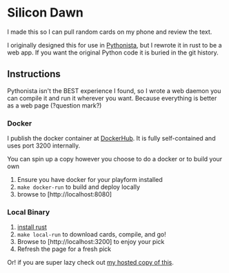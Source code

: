 # Silicon Dawn

I made this so I can pull random cards on my phone and review the text.

I originally designed this for use in [Pythonista](http://omz-software.com/pythonista/), but I rewrote it in rust to be a web app.
If you want the original Python code it is buried in the git history.

## Instructions

Pythonista isn't the BEST experience I found, so I wrote a web daemon you can compile it and run it wherever you want.
Because everything is better as a web page (?question mark?)

### Docker

I publish the docker container at [DockerHub](https://hub.docker.com/r/skwrl/silicon-dawn).
It is fully self-contained and uses port 3200 internally.

You can spin up a copy however you choose to do a docker or to build your own

1. Ensure you have docker for your playform installed
1. `make docker-run` to build and deploy locally
1. browse to [http://localhost:8080]

### Local Binary

1. [install rust](https://rustup.rs)
1. `make local-run` to download cards, compile, and go!
1. Browse to [http://localhost:3200] to enjoy your pick
1. Refresh the page for a fresh pick

Or! if you are super lazy check out [my hosted copy of this](https://silicon-dawn.cards).
